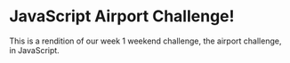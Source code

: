 # JavaScript Airport Challenge!

This is a rendition of our week 1 weekend challenge, the airport challenge, in JavaScript.
